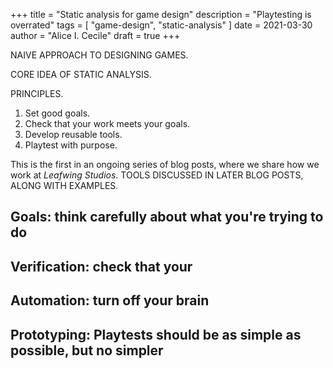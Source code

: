 +++
title = "Static analysis for game design"
description = "Playtesting is overrated"
tags = [
    "game-design",
    "static-analysis"
]
date = 2021-03-30
author = "Alice I. Cecile"
draft = true
+++

NAIVE APPROACH TO DESIGNING GAMES.

CORE IDEA OF STATIC ANALYSIS.

PRINCIPLES.

1. Set good goals.
2. Check that your work meets your goals.
3. Develop reusable tools.
4. Playtest with purpose.

This is the first in an ongoing series of blog posts, where we share how we work at *Leafwing Studios*.
TOOLS DISCUSSED IN LATER BLOG POSTS, ALONG WITH EXAMPLES.

## Goals: think carefully about what you're trying to do

## Verification: check that your

## Automation: turn off your brain

## Prototyping: Playtests should be as simple as possible, but no simpler
